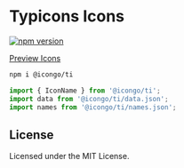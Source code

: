 Typicons Icons
===

[![npm version](https://img.shields.io/npm/v/@icongo/ti.svg)](https://www.npmjs.com/package/@icongo/ti)

[Preview Icons](http://icongo.github.io/#/icons/ti)

```bash
npm i @icongo/ti
```

```jsx
import { IconName } from '@icongo/ti';
import data from '@icongo/ti/data.json';
import names from '@icongo/ti/names.json';
```

## License

Licensed under the MIT License.